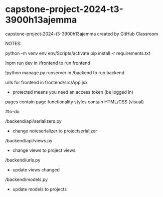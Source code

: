 # capstone-project-2024-t3-3900h13ajemma
capstone-project-2024-t3-3900h13ajemma created by GitHub Classroom

NOTES:

python -m venv env
env/Scripts/activate
pip install -r requirements.txt


!npm run dev in /frontend to run frontend

!python manage.py runserver in /backend to run backend

urls for frontend in frontend/src/App.jsx
- protected means you need an access token (be logged in)

pages contain page functionality
styles contain HTML/CSS (visual)

#to-do

/backend/api/serializers.py 
- change noteserializer to projectserializer

/backend/api/views.py 
- change views to project views

/backend/urls.py 
- update views changed

/backend/models.py 
- update models to projects